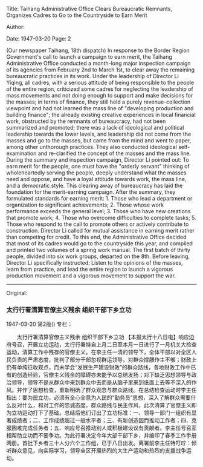 Title: Taihang Administrative Office Clears Bureaucratic Remnants, Organizes Cadres to Go to the Countryside to Earn Merit

Author:

Date: 1947-03-20
Page: 2

(Our newspaper Taihang, 18th dispatch) In response to the Border Region Government's call to launch a campaign to earn merit, the Taihang Administrative Office conducted a month-long major inspection campaign of its agencies from February 2nd to March 1st, to clear away the remaining bureaucratic practices in its work. Under the leadership of Director Li Yiqing, all cadres, with a serious attitude of being responsible to the people of the entire region, criticized some cadres for neglecting the leadership of mass movements and not doing enough to support and make decisions for the masses; in terms of finance, they still held a purely revenue-collection viewpoint and had not learned the mass line of "developing production and building finance"; the already existing creative experiences in local financial work, obstructed by the remnants of bureaucracy, had not been summarized and promoted; there was a lack of ideological and political leadership towards the lower levels, and leadership did not come from the masses and go to the masses, but came from the mind and went to paper, among other unthorough practices. They also conducted ideological self-examination and re-clarified the concept of the masses and the mass line. During the summary and inspection campaign, Director Li pointed out: To earn merit for the people, one must have the "orderly servant" thinking of wholeheartedly serving the people, deeply understand what the masses need and oppose, and have a loyal attitude towards work, the mass line, and a democratic style. This clearing away of bureaucracy has laid the foundation for the merit-earning campaign. After the summary, they formulated standards for earning merit: 1. Those who lead a department or organization to significant achievements; 2. Those whose work performance exceeds the general level; 3. Those who have new creations that promote work; 4. Those who overcome difficulties to complete tasks; 5. Those who respond to the call to promote others or actively contribute to construction. Director Li called for mutual assistance in earning merit rather than competing for credit. To this end, the Administrative Office decided that most of its cadres would go to the countryside this year, and compiled and printed two volumes of a spring work manual. The first batch of thirty people, divided into six work groups, departed on the 8th. Before leaving, Director Li specifically instructed: Listen to the opinions of the masses, learn from practice, and lead the entire region to launch a vigorous production movement and a vigorous movement to support the war.



<hr /> 

Original: 


### 太行行署清算官僚主义残余  组织干部下乡立功

1947-03-20
第2版()
专栏：

　　太行行署清算官僚主义残余
    组织干部下乡立功
    【本报太行十八日电】响应边府号召，开展立功运动，太行行署特自上月二日至本月一日进行了一月机关大检查运动，清算工作中残存的官僚主义。在李主任一清的领导下，全体干部以对全区人民负责的严肃态度，批判了部分干部忽视群运领导，对群众撑腰作主不够；财政上仍有单纯征收观点，而未学会“发展生产建设财政”的群众路线，各地财政工作中已有的创造经验，官僚主义残余的障碍亦未能予以总结发扬；对下缺乏思想领导与政治领导，领导不是从群众中来到群众中去而是从脑子里来到纸面上去等不深入的作风。并作了思想检查，重新明确了群众观念与群众路线。在总结检查运动时李主任指出：要为民立功，必须有全心全意为人民的“勤务员”思想，深入了解群众需要什么反对什么，和对工作的忠诚态度，群众路线与民主作风，此次清算了官僚主义即为立功运动打下了基础。总结后他们订出了立功标准：一、领导一部门一组织有显著成绩者；二、工作成绩超过一般水平者；三、有新创造因而推动工作者；四、克服困难完成任务者；五、响应号召推动别人或积极建设议有贡献者。李主任号召互相帮助立功而不要争功。为此行署决定今年大部干部下乡，并编印了春季工作手册两册。首批下乡者三十人分六个工作组，已于八日出发。离署前李主任特叮咛：倾听群众意见，向实际学习，领导全区开展热烈的大生产运动和热烈的支援战争运动。
